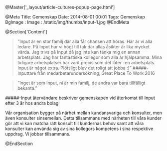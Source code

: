 @Master['_layout/article-cultures-popup-page.html'] 

@Meta
Title: Gemenskap
Date: 2014-08-01 00:01
Tags: Gemenskap
BgImage :
Image : /static/img/thumbs/input-1.jpg
@EndMeta

@Section['Content']
>”Input är en stor familj där alla får chansen att höras. Här är vi alla ledare. På Input har vi högt till tak där allas åsikter är lika mycket värda. Jag trivs på Input då jag inte kan tänka mig en annan arbetsplats. Jag har fantastiska kollegor som alla är hjälpsamma. Mina tidigare arbetsplatser har varit precis som det låter -en arbetsplats. Input är något extra. Plötsligt blev det roligt att jobba :)”
#####-Inputtare från medarbetarundersökning, Great Place To Work 2016

>”Inget är som Input, ni är min familj, de andra var bara tillfälligt bekanta.”

#####-Input återvändare beskriver gemenskapen vid återkomst till Input efter 3 år hos andra bolag

 
Vår organisation bygger på närhet mellan kundansvariga och konsulter, men även konsulter sinsemellan. Detta tillsammans med närheten till våra kunder gör att vi kan matcha rätt konsult till kundernas behov samt att våra konsulter kan använda sig av sina kollegors kompetens i sina respektive uppdrag. Vi jobbar tillsammans.

@EndSection
